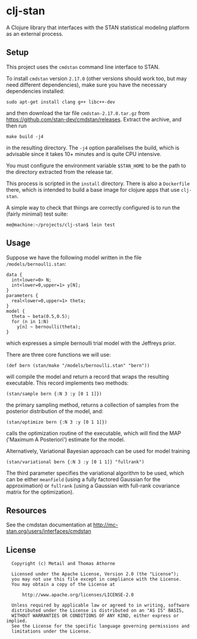 # clj-stan

A Clojure library that interfaces with the STAN statistical modeling
platform as an external process.

## Setup

This project uses the `cmdstan` command line interface to STAN.

To install `cmdstan` version `2.17.0` (other versions should work too,
but may need different dependencies), make sure you have the necessary
dependencies installed:

    sudo apt-get install clang g++ libc++-dev

and then download the tar file `cmdstan-2.17.0.tar.gz` from
https://github.com/stan-dev/cmdstan/releases. Extract the archive, and
then run

    make build -j4

in the resulting directory. The `-j4` option parallelises the build,
which is advisable since it takes 10+ minutes and is quite CPU
intensive.

You must configure the environment variable `$STAN_HOME` to be the
path to the directory extracted from the release tar.

This process is scripted in the `install` directory. There is also a
`Dockerfile` there, which is intended to build a base image for
clojure apps that use `clj-stan`.

A simple way to check that things are correctly configured is to run
the (fairly minimal) test suite:

    me@machine:~/projects/clj-stan$ lein test

## Usage

Suppose we have the following model written in the file
`/models/bernoulli.stan`:

```
data {
  int<lower=0> N;
  int<lower=0,upper=1> y[N];
}
parameters {
  real<lower=0,upper=1> theta;
}
model {
  theta ~ beta(0.5,0.5);
  for (n in 1:N)
    y[n] ~ bernoulli(theta);
}
```

which expresses a simple bernoulli trial model with the Jeffreys
prior.

There are three core functions we will use:

    (def bern (stan/make "/models/bernoulli.stan" "bern"))

will compile the model and return a record that wraps the resulting
executable. This record implements two methods:

    (stan/sample bern {:N 3 :y [0 1 1]})

the primary sampling method, returns a collection of samples from the
posterior distribution of the model, and:

    (stan/optimize bern {:N 3 :y [0 1 1]})

calls the optimization routine of the executable, which will find the
MAP ('Maximum A Posteriori') estimate for the model.

Alternatively, Variational Bayesian approach can be used for model
training

    (stan/variational bern {:N 3 :y [0 1 1]} "fullrank")

The third parameter specifies the variational algorithm to be used,
which can be either `meanfield` (using a fully factored Gaussian for
the approximation) or `fullrank` (using a Gaussian with full-rank
covariance matrix for the optimization).

## Resources

See the cmdstan documentation at
http://mc-stan.org/users/interfaces/cmdstan

## License

```
  Copyright (c) Metail and Thomas Athorne

  Licensed under the Apache License, Version 2.0 (the "License");
  you may not use this file except in compliance with the License.
  You may obtain a copy of the License at

      http://www.apache.org/licenses/LICENSE-2.0

  Unless required by applicable law or agreed to in writing, software
  distributed under the License is distributed on an "AS IS" BASIS,
  WITHOUT WARRANTIES OR CONDITIONS OF ANY KIND, either express or implied.
  See the License for the specific language governing permissions and
  limitations under the License.
```

